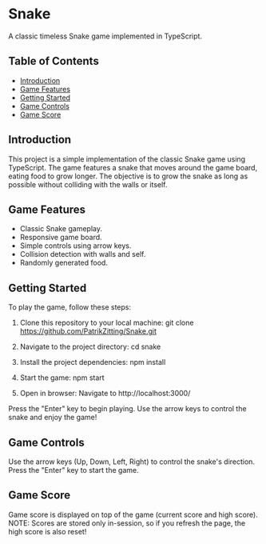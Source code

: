 # Snake

A classic timeless Snake game implemented in TypeScript.

## Table of Contents

- [Introduction](#introduction)
- [Game Features](#game-features)
- [Getting Started](#getting-started)
- [Game Controls](#game-controls)
- [Game Score](#game-score)

## Introduction

This project is a simple implementation of the classic Snake game using TypeScript. The game features a snake that moves around the game board, eating food to grow longer. The objective is to grow the snake as long as possible without colliding with the walls or itself.

## Game Features

- Classic Snake gameplay.
- Responsive game board.
- Simple controls using arrow keys.
- Collision detection with walls and self.
- Randomly generated food.

## Getting Started

To play the game, follow these steps:

1. Clone this repository to your local machine:
    git clone https://github.com/PatrikZitting/Snake.git

2. Navigate to the project directory:
    cd snake

3. Install the project dependencies:
    npm install

4. Start the game:
    npm start

5. Open in browser:
    Navigate to http://localhost:3000/

Press the "Enter" key to begin playing.
Use the arrow keys to control the snake and enjoy the game!

## Game Controls
Use the arrow keys (Up, Down, Left, Right) to control the snake's direction.
Press the "Enter" key to start the game.

## Game Score
Game score is displayed on top of the game (current score and high score).
NOTE: Scores are stored only in-session, so if you refresh the page, the high score is also reset!